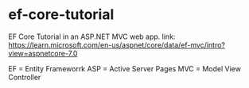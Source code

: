 # ef-core-tutorial

EF Core Tutorial in an ASP.NET MVC web app. link: https://learn.microsoft.com/en-us/aspnet/core/data/ef-mvc/intro?view=aspnetcore-7.0

EF = Entity Frameworrk
ASP = Active Server Pages 
MVC = Model View Controller
